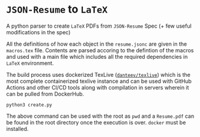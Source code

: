 # `JSON-Resume` to `LaTeX`

A python parser to create `LaTeX` PDFs from `JSON-Resume` Spec (+ few useful modifications in the spec)

All the definitions of how each object in the `resume.jsonc` are given in the `macros.tex` file. Contents are parsed accoring to the defintion of the macros and used with a main file which includes all the required dependencies in `LaTeX` environment.

The build process uses dockerized TexLive ([`danteev/texlive`](https://hub.docker.com/r/danteev/texlive/)) which is the most complete containerized texlive instance and can be used with GitHub Actions and other CI/CD tools along with compilation in servers wherein it can be pulled from DockerHub.

```shell
python3 create.py
```

The above command can be used with the root as `pwd` and a `Resume.pdf` can be found in the root directory once the execution is over. `docker` must be installed.
